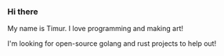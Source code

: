 ### Hi there

My name is Timur. I love programming and making art! 

I'm looking for open-source golang and rust projects to help out! 
<!--
[Telegram](https://t.me/Tumypmyp) 💬. Thanks for stopping by!

[![Top Langs Dark](https://github-readme-stats.vercel.app/api/top-langs/?username=Tumypmyp&layout=compact&hide_title=true&size_weight=0.5&count_weight=0.5&count_private=true&theme=dark#gh-dark-mode-only)](https://github.com/anuraghazra/github-readme-stats#gh-dark-mode-only)
[![Top Langs Light](https://github-readme-stats.vercel.app/api/top-langs/?username=Tumypmyp&layout=compact&hide_title=true&size_weight=0.5&count_weight=0.5&count_private=true&theme=default#gh-light-mode-only)](https://github.com/anuraghazra/github-readme-stats#gh-light-mode-only)


**Tumypmyp/Tumypmyp** is a ✨ _special_ ✨ repository because its `README.md` (this file) appears on your GitHub profile.

Here are some ideas to get you started:

- 🔭 I’m currently working on ...
- 🌱 I’m currently learning ...
- 👯 I’m looking to collaborate on ...
- 🤔 I’m looking for help with ...
- 💬 Ask me about ...
- 📫 How to reach me: ...
- 😄 Pronouns: ...
- ⚡ Fun fact: ...
-->
